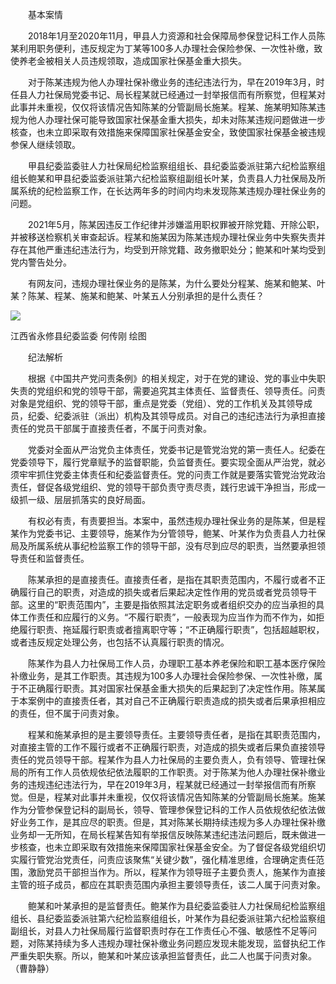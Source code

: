 　　基本案情

　　2018年1月至2020年11月，甲县人力资源和社会保障局参保登记科工作人员陈某利用职务便利，违反规定为丁某等100多人办理社会保险参保、一次性补缴，致使养老金被相关人员违规领取，造成国家社保基金重大损失。

　　对于陈某违规为他人办理社保补缴业务的违纪违法行为，早在2019年3月，时任县人力社保局党委书记、局长程某就已经通过一封举报信而有所察觉，但程某对此事并未重视，仅仅将该情况告知陈某的分管副局长施某。程某、施某明知陈某违规为他人办理社保可能导致国家社保基金重大损失，却未对陈某违规问题做进一步核查，也未立即采取有效措施来保障国家社保基金安全，致使国家社保基金被违规参保人继续领取。

　　甲县纪委监委驻人力社保局纪检监察组组长、县纪委监委派驻第六纪检监察组组长鲍某和甲县纪委监委派驻第六纪检监察组副组长叶某，负责县人力社保局及所属系统的纪检监察工作，在长达两年多的时间内均未发现陈某违规办理社保业务的问题。

　　2021年5月，陈某因违反工作纪律并涉嫌滥用职权罪被开除党籍、开除公职，并被移送检察机关审查起诉。程某和施某因为陈某违规办理社保业务中失察失责并存在其他严重违纪违法行为，均受到开除党籍、政务撤职处分；鲍某和叶某均受到党内警告处分。

　　有网友问，违规办理社保业务的是陈某，为什么要处分程某、施某和鲍某、叶某？陈某、程某、施某和鲍某、叶某五人分别承担的是什么责任？

![](https://www.ccdi.gov.cn/hdjln/ywtt/202401/W020240206700628261470.jpeg)

江西省永修县纪委监委 何传刚 绘图

　　纪法解析

　　根据《中国共产党问责条例》的相关规定，对于在党的建设、党的事业中失职失责的党组织和党的领导干部，需要追究其主体责任、监督责任、领导责任。问责对象是党组织、党的领导干部，重点是党委（党组）、党的工作机关及其领导成员，纪委、纪委派驻（派出）机构及其领导成员。对自己的违纪违法行为承担直接责任的党员干部属于直接责任者，不属于问责对象。

　　党委对全面从严治党负主体责任，党委书记是管党治党的第一责任人。纪委在党委领导下，履行党章赋予的监督职能，负监督责任。要实现全面从严治党，就必须牢牢抓住党委主体责任和纪委监督责任。党的问责工作就是要落实管党治党政治责任，督促各级党组织、党的领导干部负责守责尽责，践行忠诚干净担当，形成一级抓一级、层层抓落实的良好局面。

　　有权必有责，有责要担当。本案中，虽然违规办理社保业务的是陈某，但是程某作为党委书记、主要领导，施某作为分管领导，鲍某、叶某作为负责县人力社保局及所属系统从事纪检监察工作的领导干部，没有尽到应尽的职责，当然要承担领导责任和监督责任。

　　陈某承担的是直接责任。直接责任者，是指在其职责范围内，不履行或者不正确履行自己的职责，对造成的损失或者后果起决定性作用的党员或者党员领导干部。这里的“职责范围内”，主要是指依照其法定职务或者组织交办的应当承担的具体工作责任和应履行的义务。“不履行职责”，一般表现为应当作为而不作为，如拒绝履行职责、拖延履行职责或者擅离职守等；“不正确履行职责”，包括超越职权，或者违反规定处理公务，也包括不认真履行职责的情况。

　　陈某作为县人力社保局工作人员，办理职工基本养老保险和职工基本医疗保险补缴业务，是其工作职责。其违规为100多人办理社会保险参保、一次性补缴，属于不正确履行职责。其对国家社保基金重大损失的后果起到了决定性作用。陈某属于本案例中的直接责任者，其对自己不正确履行职责造成的损失或者后果承担相应的责任，但不属于问责对象。

　　程某和施某承担的是主要领导责任。主要领导责任者，是指在其职责范围内，对直接主管的工作不履行或者不正确履行职责，对造成的损失或者后果负直接领导责任的党员领导干部。程某作为县人力社保局的主要负责人，负有领导、管理社保局的所有工作人员依规依纪依法履职的工作职责。对于陈某为他人办理社保补缴业务的违规违纪违法行为，早在2019年3月，程某就已经通过一封举报信而有所察觉。但是，程某对此事并未重视，仅仅将该情况告知陈某的分管副局长施某。施某作为分管参保登记科的副局长，领导、管理参保登记科的工作人员依规依纪依法做好业务工作，是其应尽的职责。但是，其对陈某长期持续违规为多人办理社保补缴业务却一无所知，在局长程某告知有举报信反映陈某违纪违法问题后，既未做进一步核查，也未立即采取有效措施来保障国家社保基金安全。为了督促各级党组织切实履行管党治党责任，问责应该聚焦“关键少数”，强化精准思维，合理确定责任范围，激励党员干部担当作为。所以，程某作为领导班子主要负责人，施某作为直接主管的班子成员，都应在其职责范围内承担主要领导责任，该二人属于问责对象。

　　鲍某和叶某承担的是监督责任。鲍某作为县纪委监委驻人力社保局纪检监察组组长、县纪委监委派驻第六纪检监察组组长，叶某作为县纪委派驻第六纪检监察组副组长，对县人力社保局履行监督职责时存在工作责任心不强、敏感性不足等问题，对陈某持续为多人违规办理社保补缴业务问题应发现未能发现，监督执纪工作严重失职失察。所以，鲍某和叶某应该承担监督责任，此二人也属于问责对象。（曹静静）